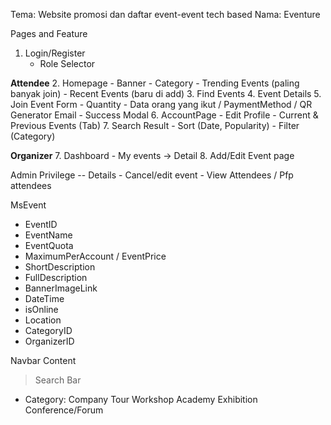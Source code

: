 Tema: Website promosi dan daftar event-event tech based
Nama: Eventure

Pages and Feature
1. Login/Register
	- Role Selector

**Attendee**
2. Homepage 
	- Banner
	- Category
	- Trending Events (paling banyak join)
	- Recent Events (baru di add)
3. Find Events
4. Event Details
5. Join Event Form
	- Quantity
	- Data orang yang ikut
	/ PaymentMethod
	/ QR Generator Email
	- Success Modal
6. AccountPage
	- Edit Profile
	- Current & Previous Events (Tab)
7. Search Result
	- Sort (Date, Popularity)
	- Filter (Category)

**Organizer**
7. Dashboard
	- My events -> Detail
8. Add/Edit Event page

Admin Privilege
-- Details
	- Cancel/edit event
	- View Attendees 
	/ Pfp attendees

MsEvent
- EventID
- EventName
- EventQuota
- MaximumPerAccount
/ EventPrice
- ShortDescription
- FullDescription
- BannerImageLink
- DateTime
- isOnline
- Location
- CategoryID
- OrganizerID

Navbar Content
> Search Bar


- Category:
    Company Tour
    Workshop
    Academy
    Exhibition
    Conference/Forum
